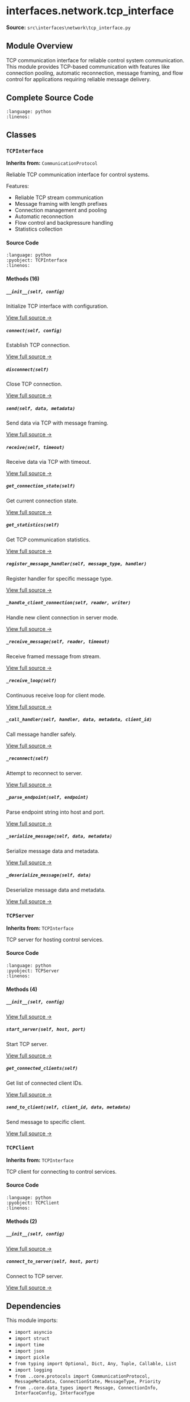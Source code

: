 # interfaces.network.tcp_interface

**Source:** `src\interfaces\network\tcp_interface.py`

## Module Overview

TCP communication interface for reliable control system communication.
This module provides TCP-based communication with features like connection
pooling, automatic reconnection, message framing, and flow control for
applications requiring reliable message delivery.

## Complete Source Code

```{literalinclude} ../../../src/interfaces/network/tcp_interface.py
:language: python
:linenos:
```



## Classes

### `TCPInterface`

**Inherits from:** `CommunicationProtocol`

Reliable TCP communication interface for control systems.

Features:
- Reliable TCP stream communication
- Message framing with length prefixes
- Connection management and pooling
- Automatic reconnection
- Flow control and backpressure handling
- Statistics collection

#### Source Code

```{literalinclude} ../../../src/interfaces/network/tcp_interface.py
:language: python
:pyobject: TCPInterface
:linenos:
```

#### Methods (16)

##### `__init__(self, config)`

Initialize TCP interface with configuration.

[View full source →](#method-tcpinterface-__init__)

##### `connect(self, config)`

Establish TCP connection.

[View full source →](#method-tcpinterface-connect)

##### `disconnect(self)`

Close TCP connection.

[View full source →](#method-tcpinterface-disconnect)

##### `send(self, data, metadata)`

Send data via TCP with message framing.

[View full source →](#method-tcpinterface-send)

##### `receive(self, timeout)`

Receive data via TCP with timeout.

[View full source →](#method-tcpinterface-receive)

##### `get_connection_state(self)`

Get current connection state.

[View full source →](#method-tcpinterface-get_connection_state)

##### `get_statistics(self)`

Get TCP communication statistics.

[View full source →](#method-tcpinterface-get_statistics)

##### `register_message_handler(self, message_type, handler)`

Register handler for specific message type.

[View full source →](#method-tcpinterface-register_message_handler)

##### `_handle_client_connection(self, reader, writer)`

Handle new client connection in server mode.

[View full source →](#method-tcpinterface-_handle_client_connection)

##### `_receive_message(self, reader, timeout)`

Receive framed message from stream.

[View full source →](#method-tcpinterface-_receive_message)

##### `_receive_loop(self)`

Continuous receive loop for client mode.

[View full source →](#method-tcpinterface-_receive_loop)

##### `_call_handler(self, handler, data, metadata, client_id)`

Call message handler safely.

[View full source →](#method-tcpinterface-_call_handler)

##### `_reconnect(self)`

Attempt to reconnect to server.

[View full source →](#method-tcpinterface-_reconnect)

##### `_parse_endpoint(self, endpoint)`

Parse endpoint string into host and port.

[View full source →](#method-tcpinterface-_parse_endpoint)

##### `_serialize_message(self, data, metadata)`

Serialize message data and metadata.

[View full source →](#method-tcpinterface-_serialize_message)

##### `_deserialize_message(self, data)`

Deserialize message data and metadata.

[View full source →](#method-tcpinterface-_deserialize_message)



### `TCPServer`

**Inherits from:** `TCPInterface`

TCP server for hosting control services.

#### Source Code

```{literalinclude} ../../../src/interfaces/network/tcp_interface.py
:language: python
:pyobject: TCPServer
:linenos:
```

#### Methods (4)

##### `__init__(self, config)`

[View full source →](#method-tcpserver-__init__)

##### `start_server(self, host, port)`

Start TCP server.

[View full source →](#method-tcpserver-start_server)

##### `get_connected_clients(self)`

Get list of connected client IDs.

[View full source →](#method-tcpserver-get_connected_clients)

##### `send_to_client(self, client_id, data, metadata)`

Send message to specific client.

[View full source →](#method-tcpserver-send_to_client)



### `TCPClient`

**Inherits from:** `TCPInterface`

TCP client for connecting to control services.

#### Source Code

```{literalinclude} ../../../src/interfaces/network/tcp_interface.py
:language: python
:pyobject: TCPClient
:linenos:
```

#### Methods (2)

##### `__init__(self, config)`

[View full source →](#method-tcpclient-__init__)

##### `connect_to_server(self, host, port)`

Connect to TCP server.

[View full source →](#method-tcpclient-connect_to_server)



## Dependencies

This module imports:

- `import asyncio`
- `import struct`
- `import time`
- `import json`
- `import pickle`
- `from typing import Optional, Dict, Any, Tuple, Callable, List`
- `import logging`
- `from ..core.protocols import CommunicationProtocol, MessageMetadata, ConnectionState, MessageType, Priority`
- `from ..core.data_types import Message, ConnectionInfo, InterfaceConfig, InterfaceType`
